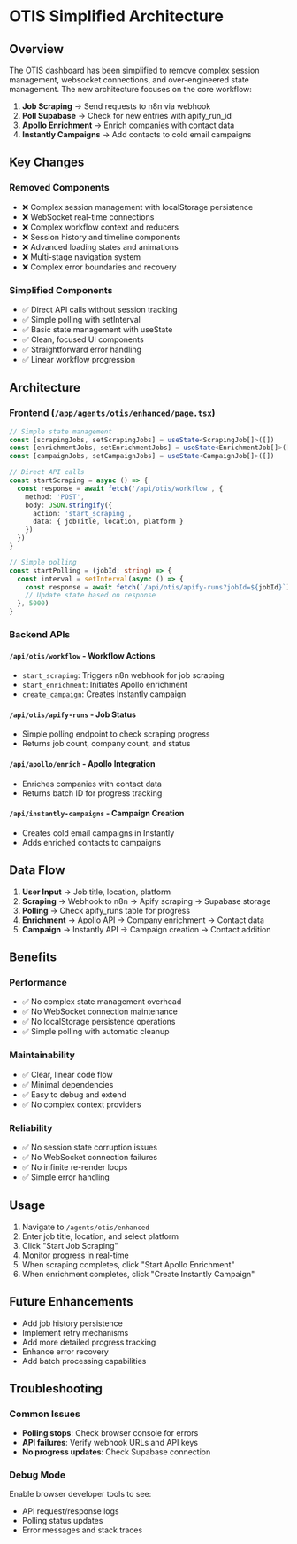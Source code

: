 # OTIS Simplified Architecture

## Overview

The OTIS dashboard has been simplified to remove complex session management, websocket connections, and over-engineered state management. The new architecture focuses on the core workflow:

1. **Job Scraping** → Send requests to n8n via webhook
2. **Poll Supabase** → Check for new entries with apify_run_id
3. **Apollo Enrichment** → Enrich companies with contact data
4. **Instantly Campaigns** → Add contacts to cold email campaigns

## Key Changes

### Removed Components
- ❌ Complex session management with localStorage persistence
- ❌ WebSocket real-time connections
- ❌ Complex workflow context and reducers
- ❌ Session history and timeline components
- ❌ Advanced loading states and animations
- ❌ Multi-stage navigation system
- ❌ Complex error boundaries and recovery

### Simplified Components
- ✅ Direct API calls without session tracking
- ✅ Simple polling with setInterval
- ✅ Basic state management with useState
- ✅ Clean, focused UI components
- ✅ Straightforward error handling
- ✅ Linear workflow progression

## Architecture

### Frontend (`/app/agents/otis/enhanced/page.tsx`)
```typescript
// Simple state management
const [scrapingJobs, setScrapingJobs] = useState<ScrapingJob[]>([])
const [enrichmentJobs, setEnrichmentJobs] = useState<EnrichmentJob[]>([])
const [campaignJobs, setCampaignJobs] = useState<CampaignJob[]>([])

// Direct API calls
const startScraping = async () => {
  const response = await fetch('/api/otis/workflow', {
    method: 'POST',
    body: JSON.stringify({
      action: 'start_scraping',
      data: { jobTitle, location, platform }
    })
  })
}

// Simple polling
const startPolling = (jobId: string) => {
  const interval = setInterval(async () => {
    const response = await fetch(`/api/otis/apify-runs?jobId=${jobId}`)
    // Update state based on response
  }, 5000)
}
```

### Backend APIs

#### `/api/otis/workflow` - Workflow Actions
- `start_scraping`: Triggers n8n webhook for job scraping
- `start_enrichment`: Initiates Apollo enrichment
- `create_campaign`: Creates Instantly campaign

#### `/api/otis/apify-runs` - Job Status
- Simple polling endpoint to check scraping progress
- Returns job count, company count, and status

#### `/api/apollo/enrich` - Apollo Integration
- Enriches companies with contact data
- Returns batch ID for progress tracking

#### `/api/instantly-campaigns` - Campaign Creation
- Creates cold email campaigns in Instantly
- Adds enriched contacts to campaigns

## Data Flow

1. **User Input** → Job title, location, platform
2. **Scraping** → Webhook to n8n → Apify scraping → Supabase storage
3. **Polling** → Check apify_runs table for progress
4. **Enrichment** → Apollo API → Company enrichment → Contact data
5. **Campaign** → Instantly API → Campaign creation → Contact addition

## Benefits

### Performance
- ✅ No complex state management overhead
- ✅ No WebSocket connection maintenance
- ✅ No localStorage persistence operations
- ✅ Simple polling with automatic cleanup

### Maintainability
- ✅ Clear, linear code flow
- ✅ Minimal dependencies
- ✅ Easy to debug and extend
- ✅ No complex context providers

### Reliability
- ✅ No session state corruption issues
- ✅ No WebSocket connection failures
- ✅ No infinite re-render loops
- ✅ Simple error handling

## Usage

1. Navigate to `/agents/otis/enhanced`
2. Enter job title, location, and select platform
3. Click "Start Job Scraping"
4. Monitor progress in real-time
5. When scraping completes, click "Start Apollo Enrichment"
6. When enrichment completes, click "Create Instantly Campaign"

## Future Enhancements

- Add job history persistence
- Implement retry mechanisms
- Add more detailed progress tracking
- Enhance error recovery
- Add batch processing capabilities

## Troubleshooting

### Common Issues
- **Polling stops**: Check browser console for errors
- **API failures**: Verify webhook URLs and API keys
- **No progress updates**: Check Supabase connection

### Debug Mode
Enable browser developer tools to see:
- API request/response logs
- Polling status updates
- Error messages and stack traces 